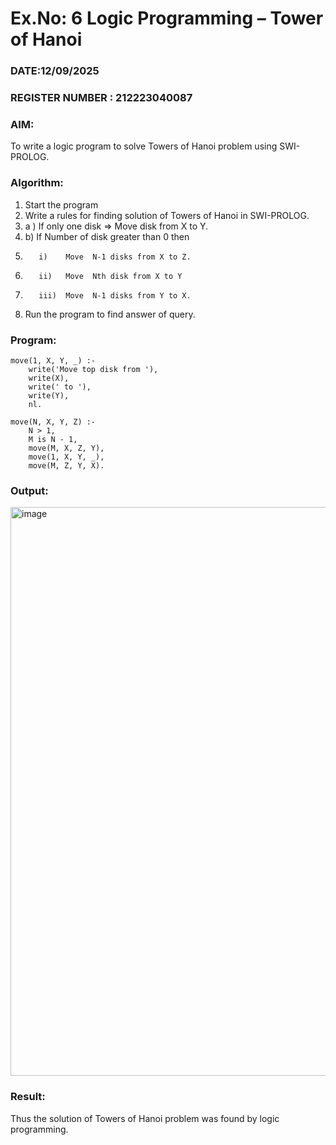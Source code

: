 # Ex.No: 6   Logic Programming – Tower of Hanoi  
### DATE:12/09/2025                                                                         
### REGISTER NUMBER : 212223040087
### AIM: 
To  write  a logic program  to solve Towers of Hanoi problem  using SWI-PROLOG. 
### Algorithm:
1. Start the program
2.  Write a rules for finding solution of Towers of Hanoi in SWI-PROLOG.
3.  a )	If only one disk  => Move disk from X to Y.
4.  b)	If Number of disk greater than 0 then
5.        i)	Move  N-1 disks from X to Z.
6.        ii)	Move  Nth disk from X to Y
7.        iii)	Move  N-1 disks from Y to X.
8. Run the program  to find answer of  query.

### Program:
```
move(1, X, Y, _) :-
    write('Move top disk from '),
    write(X),
    write(' to '),
    write(Y),
    nl.

move(N, X, Y, Z) :-
    N > 1,
    M is N - 1,
    move(M, X, Z, Y),
    move(1, X, Y, _),
    move(M, Z, Y, X).
```


### Output:
<img width="1919" height="910" alt="image" src="https://github.com/user-attachments/assets/28cc00c4-b8e6-4325-aed5-e2caab7b5cc4" />



### Result:
Thus the solution of Towers of Hanoi problem was found by logic programming.
